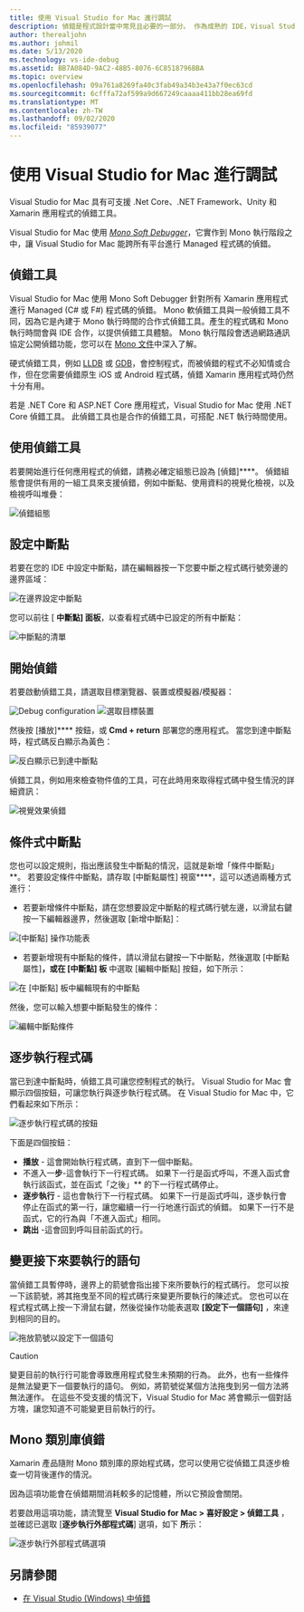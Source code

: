 ```yaml
---
title: 使用 Visual Studio for Mac 進行調試
description: 偵錯是程式設計當中常見且必要的一部分。 作為成熟的 IDE，Visual Studio for Mac 包含整個套件的功能，可讓偵錯變容易。 從安全偵錯到資料視覺效果，本文將說明如何使用在 Visual Studio for Mac 偵錯的完整潛力。
author: therealjohn
ms.author: johmil
ms.date: 5/13/2020
ms.technology: vs-ide-debug
ms.assetid: BB7A084D-9AC2-48B5-8076-6C8518796BBA
ms.topic: overview
ms.openlocfilehash: 09a761a8269fa40c3fab49a34b3e43a7f0ec63cd
ms.sourcegitcommit: 6cfffa72af599a9d667249caaaa411bb28ea69fd
ms.translationtype: MT
ms.contentlocale: zh-TW
ms.lasthandoff: 09/02/2020
ms.locfileid: "85939077"
---
```

# <a name="debugging-with-visual-studio-for-mac"></a>使用 Visual Studio for Mac 進行調試

Visual Studio for Mac 具有可支援 .Net Core、.NET Framework、Unity 和 Xamarin 應用程式的偵錯工具。

Visual Studio for Mac 使用 [*Mono Soft Debugger*](https://www.mono-project.com/docs/advanced/runtime/docs/soft-debugger/)，它實作到 Mono 執行階段之中，讓 Visual Studio for Mac 能跨所有平台進行 Managed 程式碼的偵錯。

## <a name="the-debugger"></a>偵錯工具

Visual Studio for Mac 使用 Mono Soft Debugger 針對所有 Xamarin 應用程式進行 Managed (C# 或 F#) 程式碼的偵錯。 Mono 軟偵錯工具與一般偵錯工具不同，因為它是內建于 Mono 執行時間的合作式偵錯工具。產生的程式碼和 Mono 執行時間會與 IDE 合作，以提供偵錯工具體驗。 Mono 執行階段會透過網路通訊協定公開偵錯功能，您可以在 [Mono 文件](https://www.mono-project.com/docs/advanced/runtime/docs/soft-debugger-wire-format/)中深入了解。

硬式偵錯工具，例如 [LLDB]( http://lldb.llvm.org/index.html) 或 [GDB]( https://www.gnu.org/software/gdb/)，會控制程式，而被偵錯的程式不必知情或合作，但在您需要偵錯原生 iOS 或 Android 程式碼，偵錯 Xamarin 應用程式時仍然十分有用。

若是 .NET Core 和 ASP.NET Core 應用程式，Visual Studio for Mac 使用 .NET Core 偵錯工具。 此偵錯工具也是合作的偵錯工具，可搭配 .NET 執行時間使用。

## <a name="using-the-debugger"></a>使用偵錯工具

若要開始進行任何應用程式的偵錯，請務必確定組態已設為 [偵錯]****。 偵錯組態會提供有用的一組工具來支援偵錯，例如中斷點、使用資料的視覺化檢視，以及檢視呼叫堆疊：

![偵錯組態](media/debugging-image_0.png)

## <a name="setting-a-breakpoint"></a>設定中斷點

若要在您的 IDE 中設定中斷點，請在編輯器按一下您要中斷之程式碼行號旁邊的邊界區域：

![在邊界設定中斷點](media/debugging-image0.png)

您可以前往 [  **中斷點] 面板**，以查看程式碼中已設定的所有中斷點：

![中斷點的清單](media/debugging-image0a.png)

## <a name="start-debugging"></a>開始偵錯

若要啟動偵錯工具，請選取目標瀏覽器、裝置或模擬器/模擬器：

![Debug configuration ](media/debugging-image_0.png)
 ![ 選取目標裝置](media/debugging-image1.png)

然後按 [播放]**** 按鈕，或 **Cmd + return** 部署您的應用程式。 當您到達中斷點時，程式碼反白顯示為黃色：

![反白顯示已到達中斷點](media/debugging-image2.png)

偵錯工具，例如用來檢查物件值的工具，可在此時用來取得程式碼中發生情況的詳細資訊：

![視覺效果偵錯](media/debugging-image3.png)

## <a name="conditional-breakpoints"></a>條件式中斷點

您也可以設定規則，指出應該發生中斷點的情況，這就是新增「條件中斷點」**。 若要設定條件中斷點，請存取 [中斷點屬性] 視窗****，這可以透過兩種方式進行：

* 若要新增條件中斷點，請在您想要設定中斷點的程式碼行號左邊，以滑鼠右鍵按一下編輯器邊界，然後選取 [新增中斷點]：

 ![[中斷點] 操作功能表](media/debugging-image4.png)

* 若要新增現有中斷點的條件，請以滑鼠右鍵按一下中斷點，然後選取 [中斷點屬性]****，或在 [中斷點] 板**** 中選取 [編輯中斷點] 按鈕，如下所示：

 ![在 [中斷點] 板中編輯現有的中斷點](media/debugging-image5.png)

然後，您可以輸入想要中斷點發生的條件：

 ![編輯中斷點條件](media/debugging-image6.png)

## <a name="stepping-through-code"></a>逐步執行程式碼

當已到達中斷點時，偵錯工具可讓您控制程式的執行。 Visual Studio for Mac 會顯示四個按鈕，可讓您執行與逐步執行程式碼。 在 Visual Studio for Mac 中，它們看起來如下所示：

 ![逐步執行程式碼的按鈕](media/debugging-image7.png)

下面是四個按鈕：

* **播放** - 這會開始執行程式碼，直到下一個中斷點。
* 不進入一**步**-這會執行下一行程式碼。 如果下一行是函式呼叫，不進入函式會執行該函式，並在函式「之後」** 的下一行程式碼停止。
* **逐步執行** - 這也會執行下一行程式碼。 如果下一行是函式呼叫，逐步執行會停止在函式的第一行，讓您繼續一行一行地進行函式的偵錯。 如果下一行不是函式，它的行為與「不進入函式」相同。
* **跳出** -這會回到呼叫目前函式的行。

## <a name="change-which-statement-is-executed-next"></a>變更接下來要執行的語句

當偵錯工具暫停時，邊界上的箭號會指出接下來所要執行的程式碼行。 您可以按一下該箭號，將其拖曳至不同的程式碼行來變更所要執行的陳述式。 您也可以在程式程式碼上按一下滑鼠右鍵，然後從操作功能表選取 **[設定下一個語句]** ，來達到相同的目的。

![拖放箭號以設定下一個語句](media/debugger-drag-setnextstatement.gif)

> [!CAUTION]
> 變更目前的執行行可能會導致應用程式發生未預期的行為。 此外，也有一些條件是無法變更下一個要執行的語句。 例如，將箭號從某個方法拖曳到另一個方法將無法運作。 在這些不受支援的情況下，Visual Studio for Mac 將會顯示一個對話方塊，讓您知道不可能變更目前執行的行。 

## <a name="debugging-monos-class-libraries"></a>Mono 類別庫偵錯

Xamarin 產品隨附 Mono 類別庫的原始程式碼，您可以使用它從偵錯工具逐步檢查一切背後運作的情況。

因為這項功能會在偵錯期間消耗較多的記憶體，所以它預設會關閉。

若要啟用這項功能，請流覽至  **Visual Studio for Mac > 喜好設定 > 偵錯工具** ，並確認已選取 [**逐步執行外部程式碼**] 選項，如下 **所**示：

![逐步執行外部程式碼選項](media/debugging-image8.png)

## <a name="see-also"></a>另請參閱

- [在 Visual Studio (Windows) 中偵錯](/visualstudio/debugger/)
